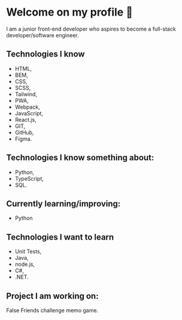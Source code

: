 # Welcome on my profile 👋

I am a junior front-end developer who aspires to become a full-stack developer/software engineer.

## Technologies I know

- HTML,
- BEM,
- CSS,
- SCSS,
- Tailwind,
- PWA,
- Webpack,
- JavaScript,
- React.js,
- GIT,
- GitHub,
- Figma.

## Technologies I know something about:

- Python,
- TypeScript,
- SQL.

## Currently learning/improving:

- Python

## Technologies I want to learn

- Unit Tests,
- Java,
- node.js,
- C#,
- .NET.

## Project I am working on:

False Friends challenge memo game.
